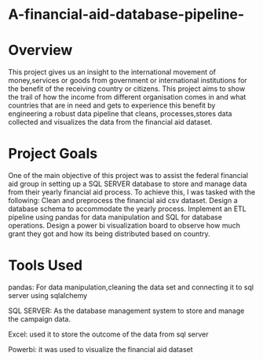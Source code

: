 # A-financial-aid-database-pipeline-

# Overview

This project gives us an insight to the international movement of money,services or goods from
government or international institutions for the benefit of the receiving country or citizens.
This project aims to show the trail of how the income from different organisation comes in and
what countries that are in need and  gets to experience this benefit by engineering a robust data pipeline that
cleans, processes,stores data collected and visualizes the data from the financial aid dataset.


# Project Goals


One of the main objective of this project was to assist the federal financial aid group in setting up a SQL SERVER database to store and manage data from their yearly financial aid process. To achieve this, I was tasked with the following:
Clean and preprocess the financial aid csv dataset.
Design a database schema to accommodate the yearly process.
Implement an ETL pipeline using pandas for data manipulation and SQL for database operations.
Design a power bi visualization board to observe how much grant they got and how its being distributed based on country.

# Tools Used
pandas: For data manipulation,cleaning the data set and connecting it to sql server using sqlalchemy

SQL SERVER: As the database management system to store and manage the campaign data.

Excel: used it to store the outcome of the data from sql server 

Powerbi: it was used  to visualize the financial aid dataset 
